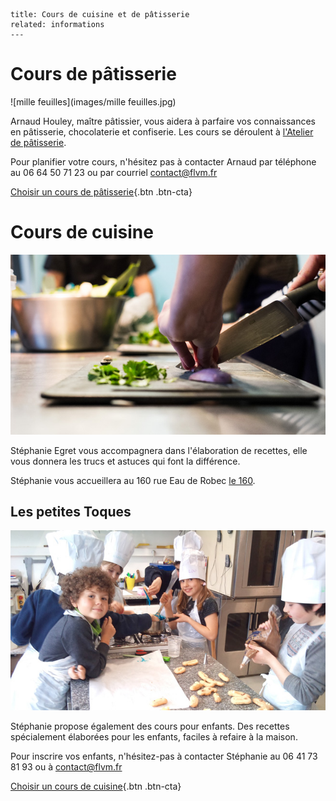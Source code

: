 	title: Cours de cuisine et de pâtisserie
	related: informations
	---
# Cours de pâtisserie

![mille feuilles](images/mille feuilles.jpg)

Arnaud Houley, maître pâtissier, vous aidera à parfaire vos connaissances en pâtisserie, chocolaterie et confiserie.
Les cours se déroulent à [l'Atelier de pâtisserie](informations#l-atelier-de-patisserie).

Pour planifier votre cours, n'hésitez pas à contacter Arnaud par téléphone au 06 64 50 71 23 ou par courriel <contact@flvm.fr>

[Choisir un cours de pâtisserie](/planning){.btn .btn-cta}

# Cours de cuisine

![Découpage des échalottes](images/cours/cours-de-cuisine.jpg)

Stéphanie Egret vous accompagnera dans l'élaboration de recettes, elle vous donnera les trucs et astuces qui font la différence.  

Stéphanie vous accueillera au 160 rue Eau de Robec [le 160](informations#le-160).

## Les petites Toques

![Les petites toques en pleine action](images/cours/les-petites-toques.jpg)

Stéphanie propose également des cours pour enfants. Des recettes spécialement élaborées pour les enfants, faciles à refaire à la maison.

Pour inscrire vos enfants, n'hésitez-pas à contacter Stéphanie au 06 41 73 81 93 ou à <contact@flvm.fr>

[Choisir un cours de cuisine](/planning){.btn .btn-cta}

